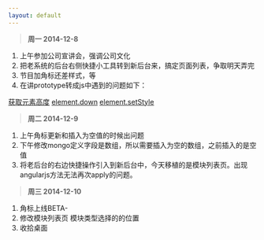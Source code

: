 ```yaml
---
layout: default
---
```


>**周一 2014-12-8**

1. 上午参加公司宣讲会，强调公司文化
2. 把老系统的后台右侧快捷小工具转到新后台来，搞定页面列表，争取明天弄完
3. 节目加角标还差样式，等
4. 在讲prototype转成js中遇到的问题如下：

[获取元素高度](http://prototypejs.org/doc/latest/dom/Element/getHeight/)
[element.down](http://prototypejs.org/doc/latest/dom/Element/down/)
[element.setStyle](http://prototypejs.org/doc/latest/dom/Element/setStyle/)


>**周二 2014-12-9**

1. 上午角标更新和插入为空值的时候出问题
2. 下午修改mongo定义字段是数组，所以需要插入为空的数组，之前插入的是空值
3. 将老后台的右边快捷操作引入到新后台中，今天移植的是模块列表页。出现angularjs方法无法再次apply的问题。


>**周三 2014-12-10**

1. 角标上线BETA- 
2. 修改模块列表页 模块类型选择的的位置
3. 收拾桌面 